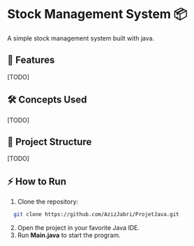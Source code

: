 # Stock Management System 📦

A simple stock management system built with java.

## 🚀 Features
[TODO]

## 🛠️ Concepts Used
[TODO]

## 📂 Project Structure
[TODO]

## ⚡ How to Run
1. Clone the repository:
  ```bash
    git clone https://github.com/AzizJabri/ProjetJava.git
```
2. Open the project in your favorite Java IDE.
3. Run **Main.java** to start the program.
      
